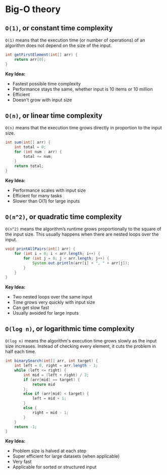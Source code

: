 # Big-O theory

## `O(1)`, or constant time complexity

`O(1)` means that the execution time (or number of operations) of an algorithm does not depend on the size of the input.

```java
int getFirstElement(int[] arr) {
    return arr[0];
}
```

**Key Idea:**

- Fastest possible time complexity
- Performance stays the same, whether input is 10 items or 10 million
- Efficient
- Doesn't grow with input size

## `O(n)`, or linear time complexity

`O(n)` means that the execution time grows directly in proportion to the input size.

```java
int sum(int[] arr) {
    int total = 0;
    for (int num : arr) {
        total += num;
    }
    return total;
}
```

**Key Idea:**

- Performance scales with input size
- Efficient for many tasks
- Slower than O(1) for large inputs

## `O(n^2)`, or quadratic time complexity

`O(n^2)` means the algorithm’s runtime grows proportionally to the square of the input size. This usually happens when there are nested loops over the input.

```java
void printAllPairs(int[] arr) {
    for (int i = 0; i < arr.length; i++) {
        for (int j = 0; j < arr.length; j++) {
            System.out.println(arr[i] + ", " + arr[j]);
        }
    }
}
```

**Key Idea:**

- Two nested loops over the same input
- Time grows very quickly with input size
- Can get slow fast
- Usually avoided for large inputs

## `O(log n)`, or logarithmic time complexity

`O(log n)` means the algorithm's execution time grows slowly as the input size increases. Instead of checking every element, it cuts the problem in half each time.

```java
int binarySearch(int[] arr, int target) {
    int left = 0, right = arr.length - 1;
    while (left <= right) {
        int mid = (left + right) / 2;
        if (arr[mid] == target) {
            return mid
        };
        else if (arr[mid] < target) {
            left = mid + 1;
        }
        else {
            right = mid - 1;
        }
    }
    return -1;
}

```

**Key Idea:**

- Problem size is halved at each step
- Super efficient for large datasets (when applicable)
- Very fast
- Applicable for sorted or structured input